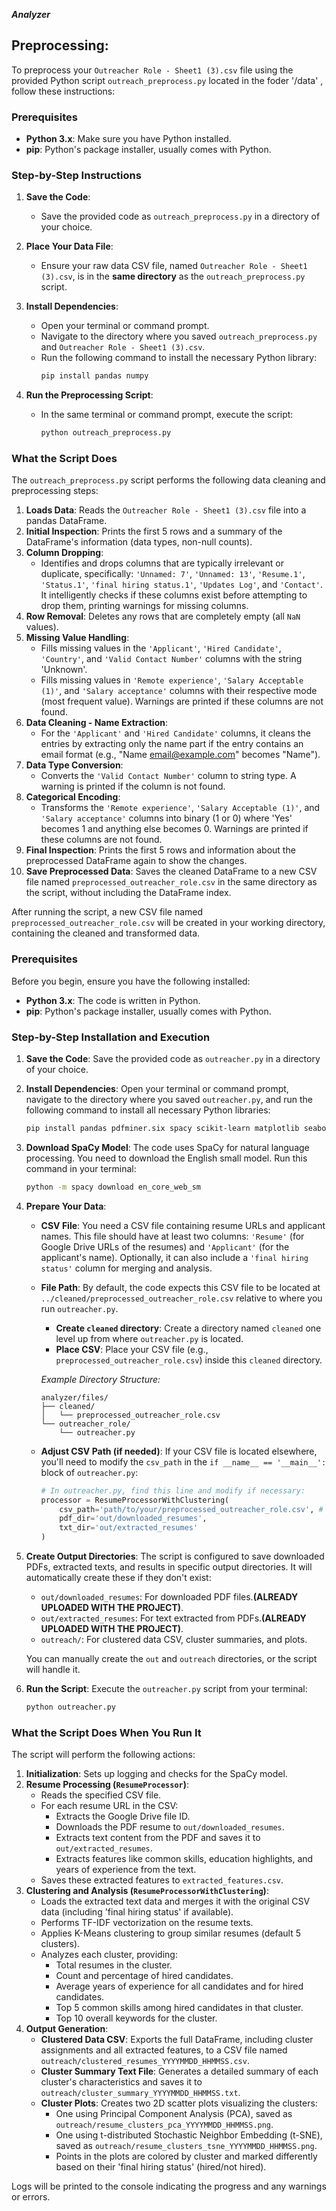 ***Analyzer***

## Preprocessing:
To preprocess your `Outreacher Role - Sheet1 (3).csv` file using the provided Python script `outreach_preprocess.py` located in the foder '/data' , follow these instructions:

### Prerequisites

  * **Python 3.x**: Make sure you have Python installed.
  * **pip**: Python's package installer, usually comes with Python.

### Step-by-Step Instructions

1.  **Save the Code**:

      * Save the provided code as `outreach_preprocess.py` in a directory of your choice.

2.  **Place Your Data File**:

      * Ensure your raw data CSV file, named `Outreacher Role - Sheet1 (3).csv`, is in the **same directory** as the `outreach_preprocess.py` script.

3.  **Install Dependencies**:

      * Open your terminal or command prompt.
      * Navigate to the directory where you saved `outreach_preprocess.py` and `Outreacher Role - Sheet1 (3).csv`.
      * Run the following command to install the necessary Python library:
        ```bash
        pip install pandas numpy
        ```

4.  **Run the Preprocessing Script**:

      * In the same terminal or command prompt, execute the script:
        ```bash
        python outreach_preprocess.py
        ```

### What the Script Does

The `outreach_preprocess.py` script performs the following data cleaning and preprocessing steps:

1.  **Loads Data**: Reads the `Outreacher Role - Sheet1 (3).csv` file into a pandas DataFrame.
2.  **Initial Inspection**: Prints the first 5 rows and a summary of the DataFrame's information (data types, non-null counts).
3.  **Column Dropping**:
      * Identifies and drops columns that are typically irrelevant or duplicate, specifically: `'Unnamed: 7'`, `'Unnamed: 13'`, `'Resume.1'`, `'Status.1'`, `'final hiring status.1'`, `'Updates Log'`, and `'Contact'`. It intelligently checks if these columns exist before attempting to drop them, printing warnings for missing columns.
4.  **Row Removal**: Deletes any rows that are completely empty (all `NaN` values).
5.  **Missing Value Handling**:
      * Fills missing values in the `'Applicant'`, `'Hired Candidate'`, `'Country'`, and `'Valid Contact Number'` columns with the string 'Unknown'.
      * Fills missing values in `'Remote experience'`, `'Salary Acceptable (1)'`, and `'Salary acceptance'` columns with their respective mode (most frequent value). Warnings are printed if these columns are not found.
6.  **Data Cleaning - Name Extraction**:
      * For the `'Applicant'` and `'Hired Candidate'` columns, it cleans the entries by extracting only the name part if the entry contains an email format (e.g., "Name [email@example.com](mailto:email@example.com)" becomes "Name").
7.  **Data Type Conversion**:
      * Converts the `'Valid Contact Number'` column to string type. A warning is printed if the column is not found.
8.  **Categorical Encoding**:
      * Transforms the `'Remote experience'`, `'Salary Acceptable (1)'`, and `'Salary acceptance'` columns into binary (1 or 0) where 'Yes' becomes 1 and anything else becomes 0. Warnings are printed if these columns are not found.
9.  **Final Inspection**: Prints the first 5 rows and information about the preprocessed DataFrame again to show the changes.
10. **Save Preprocessed Data**: Saves the cleaned DataFrame to a new CSV file named `preprocessed_outreacher_role.csv` in the same directory as the script, without including the DataFrame index.

After running the script, a new CSV file named `preprocessed_outreacher_role.csv` will be created in your working directory, containing the cleaned and transformed data.

### Prerequisites

Before you begin, ensure you have the following installed:

  * **Python 3.x**: The code is written in Python.
  * **pip**: Python's package installer, usually comes with Python.

### Step-by-Step Installation and Execution

1.  **Save the Code**: Save the provided code as `outreacher.py` in a directory of your choice.

2.  **Install Dependencies**: Open your terminal or command prompt, navigate to the directory where you saved `outreacher.py`, and run the following command to install all necessary Python libraries:

    ```bash
    pip install pandas pdfminer.six spacy scikit-learn matplotlib seaborn gdown
    ```

3.  **Download SpaCy Model**: The code uses SpaCy for natural language processing. You need to download the English small model. Run this command in your terminal:

    ```bash
    python -m spacy download en_core_web_sm
    ```

4.  **Prepare Your Data**:

      * **CSV File**: You need a CSV file containing resume URLs and applicant names. This file should have at least two columns: `'Resume'` (for Google Drive URLs of the resumes) and `'Applicant'` (for the applicant's name). Optionally, it can also include a `'final hiring status'` column for merging and analysis.

      * **File Path**: By default, the code expects this CSV file to be located at `../cleaned/preprocessed_outreacher_role.csv` relative to where you run `outreacher.py`.

          * **Create `cleaned` directory**: Create a directory named `cleaned` one level up from where `outreacher.py` is located.
          * **Place CSV**: Place your CSV file (e.g., `preprocessed_outreacher_role.csv`) inside this `cleaned` directory.

        *Example Directory Structure:*

        ```
        analyzer/files/
        ├── cleaned/
        │   └── preprocessed_outreacher_role.csv
        └── outreacher_role/
            └── outreacher.py
        ```

      * **Adjust CSV Path (if needed)**: If your CSV file is located elsewhere, you'll need to modify the `csv_path` in the `if __name__ == '__main__':` block of `outreacher.py`:

        ```python
        # In outreacher.py, find this line and modify if necessary:
        processor = ResumeProcessorWithClustering(
            csv_path='path/to/your/preprocessed_outreacher_role.csv', # <--- Modify this line
            pdf_dir='out/downloaded_resumes',
            txt_dir='out/extracted_resumes'
        )
        ```

5.  **Create Output Directories**: The script is configured to save downloaded PDFs, extracted texts, and results in specific output directories. It will automatically create these if they don't exist:

      * `out/downloaded_resumes`: For downloaded PDF files.**(ALREADY UPLOADED WITH THE PROJECT)**.
      * `out/extracted_resumes`: For text extracted from PDFs.**(ALREADY UPLOADED WITH THE PROJECT)**.
      * `outreach/`: For clustered data CSV, cluster summaries, and plots.

    You can manually create the `out` and `outreach` directories, or the script will handle it.

6.  **Run the Script**: Execute the `outreacher.py` script from your terminal:

    ```bash
    python outreacher.py
    ```

### What the Script Does When You Run It

The script will perform the following actions:

1.  **Initialization**: Sets up logging and checks for the SpaCy model.
2.  **Resume Processing (`ResumeProcessor`)**:
      * Reads the specified CSV file.
      * For each resume URL in the CSV:
          * Extracts the Google Drive file ID.
          * Downloads the PDF resume to `out/downloaded_resumes`.
          * Extracts text content from the PDF and saves it to `out/extracted_resumes`.
          * Extracts features like common skills, education highlights, and years of experience from the text.
      * Saves these extracted features to `extracted_features.csv`.
3.  **Clustering and Analysis (`ResumeProcessorWithClustering`)**:
      * Loads the extracted text data and merges it with the original CSV data (including 'final hiring status' if available).
      * Performs TF-IDF vectorization on the resume texts.
      * Applies K-Means clustering to group similar resumes (default 5 clusters).
      * Analyzes each cluster, providing:
          * Total resumes in the cluster.
          * Count and percentage of hired candidates.
          * Average years of experience for all candidates and for hired candidates.
          * Top 5 common skills among hired candidates in that cluster.
          * Top 10 overall keywords for the cluster.
4.  **Output Generation**:
      * **Clustered Data CSV**: Exports the full DataFrame, including cluster assignments and all extracted features, to a CSV file named `outreach/clustered_resumes_YYYYMMDD_HHMMSS.csv`.
      * **Cluster Summary Text File**: Generates a detailed summary of each cluster's characteristics and saves it to `outreach/cluster_summary_YYYYMMDD_HHMMSS.txt`.
      * **Cluster Plots**: Creates two 2D scatter plots visualizing the clusters:
          * One using Principal Component Analysis (PCA), saved as `outreach/resume_clusters_pca_YYYYMMDD_HHMMSS.png`.
          * One using t-distributed Stochastic Neighbor Embedding (t-SNE), saved as `outreach/resume_clusters_tsne_YYYYMMDD_HHMMSS.png`.
          * Points in the plots are colored by cluster and marked differently based on their 'final hiring status' (hired/not hired).

Logs will be printed to the console indicating the progress and any warnings or errors.
